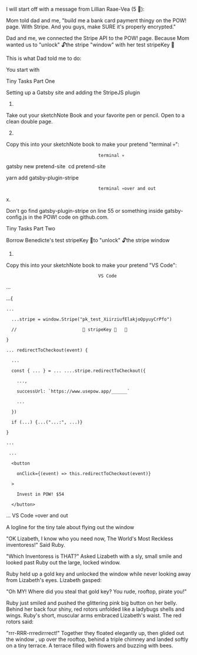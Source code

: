 I will start off with a message from Lillian Raae-Vea (5 🦄):

Mom told dad and me, "build me a bank card payment thingy on the POW! page. With Stripe. And you guys, make SURE it's properly encrypted."

Dad and me, we connected the Stripe API to the POW! page. Because Mom wanted us to "unlock" 🔓the stripe "window" with her test stripeKey 🔑

This is what Dad told me to do:

You start with

Tiny Tasks Part One

Setting up a Gatsby site​ and adding the StripeJS plugin

1.
Take out your sketchNote Book and your favorite pen or pencil. Open to a clean double page.

2.

Copy this into your sketchNote book to make your pretend "terminal 💀":

                                       terminal 💀​
gatsby new pretend-site
​
​cd pretend-site​

​yarn add gatsby​-plugin-stripe

                                       terminal 💀​over and out



x.

Don't go find gatsby​-plugin-stripe on line 55 or something​ inside gatsby​-​config.js in the POW! code on github.com.



Tiny Tasks Part Two

Borrow Benedicte's test stripeKey 🔑​to "unlock" 🔓​the stripe window

1.
Copy this into your sketchNote book to make your pretend "VS Code":


                                       VS Code
...

...{

    ...

      ...stripe = window.Stripe("pk_test_XiirziufElakjoOpyuyCrPfo")

      //                         🔼 stripeKey 🔑   🔼

    }

    ... redirectToCheckout(event) {

      ...

      const { ... } = ... ....stripe.redirectToCheckout({

        ...,

        successUrl: `https://www.usepow.app/______`

        ...

      })

      if (...) {...("...:", ...)}

    }

    ...

     ...

      <button

        onClick={(event) => this.redirectToCheckout(event)}

      >

        Invest in POW! $54

      </button>

...
                                       VS Code 💀​over and out

A logline for the tiny tale about flying out the window

"OK Lizabeth, I know who you need now, The World's Most Reckless inventoress!" Said Ruby.

"Which Inventoress is THAT?" Asked Lizabeth with a sly, small smile and looked past Ruby out the large, locked window.

Ruby held up a gold key and unlocked the window while never looking away from Lizabeth's eyes. Lizabeth gasped:

"Oh MY! Where did you steal that gold key? You rude, rooftop, pirate you!"

Ruby just smiled and pushed the glittering pink big button on her belly. Behind her back four shiny, red rotors unfolded like a ladybugs shells and wings. Ruby's short, muscular arms embraced Lizabeth's waist. The red rotors said:

"rrr-RRR-rrredirrrect!" Together they floated elegantly up, then glided out the window , up over the rooftop, behind a triple chimney and landed softly on a tiny terrace. A terrace filled with flowers and buzzing with bees.